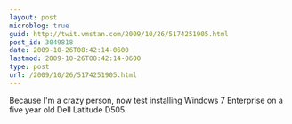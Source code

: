 ```yaml
---
layout: post
microblog: true
guid: http://twit.vmstan.com/2009/10/26/5174251905.html
post_id: 3049818
date: 2009-10-26T08:42:14-0600
lastmod: 2009-10-26T08:42:14-0600
type: post
url: /2009/10/26/5174251905.html
---
```

Because I'm a crazy person, now test installing Windows 7 Enterprise on a five year old Dell Latitude D505.
